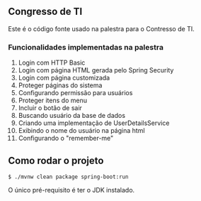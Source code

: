 ## Congresso de TI

Este é o código fonte usado na palestra para o Contresso de TI.

### Funcionalidades implementadas na palestra

1. Login com HTTP Basic
2. Login com página HTML gerada pelo Spring Security
3. Login com página customizada
4. Proteger páginas do sistema
5. Configurando permissão para usuários
6. Proteger itens do menu
7. Incluir o botão de sair
8. Buscando usuário da base de dados
9. Criando uma implementação de UserDetailsService
10. Exibindo o nome do usuário na página html
11. Configurando o "remember-me"

## Como rodar o projeto

```shell
$ ./mvnw clean package spring-boot:run
```

O único pré-requisito é ter o JDK instalado.
